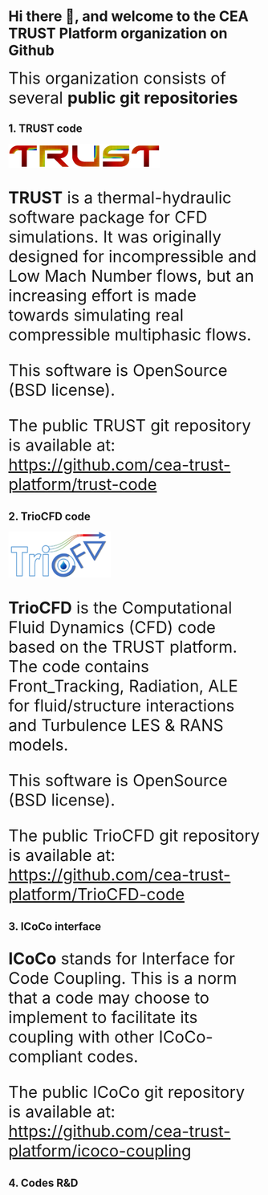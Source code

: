 # Hi there 👋, and welcome to the __CEA TRUST Platform organization__ on Github

<font size="6"> This organization consists of several **public git repositories** </font>

## **1. TRUST code**

<img src="https://github.com/cea-trust-platform/.github/blob/main/profile/trust.png" style="width:8cm;">

<font size="6"> 
  
**TRUST** is a thermal-hydraulic software package for CFD simulations. It was originally designed for incompressible and Low Mach Number flows, but an increasing effort is made towards simulating real compressible multiphasic flows.

This software is OpenSource (BSD license).

The public TRUST git repository is available at: https://github.com/cea-trust-platform/trust-code
  
</font>

## **2. TrioCFD code**

<img src="https://github.com/cea-trust-platform/.github/blob/main/profile/tcfd.png">

<font size="6">

**TrioCFD** is the Computational Fluid Dynamics (CFD) code based on the TRUST platform. The code contains Front_Tracking, Radiation, ALE for fluid/structure interactions and Turbulence LES & RANS models.

This software is OpenSource (BSD license).

The public TrioCFD git repository is available at: https://github.com/cea-trust-platform/TrioCFD-code

</font>

## **3. ICoCo interface**

<font size="6">
  
**ICoCo** stands for Interface for Code Coupling. This is a norm that a code may choose to implement to facilitate its coupling with other ICoCo-compliant codes.

The public ICoCo git repository is available at: https://github.com/cea-trust-platform/icoco-coupling

</font>

## **4. Codes R&D**

<font size="6">
  
</font>
